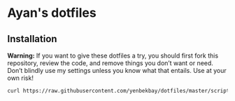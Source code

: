 # Ayan's dotfiles

## Installation

**Warning:** If you want to give these dotfiles a try, you should first fork this repository, review the code, and remove things you don’t want or need. Don’t blindly use my settings unless you know what that entails. Use at your own risk!

```bash
curl https://raw.githubusercontent.com/yenbekbay/dotfiles/master/scripts/bootstrap.sh | bash
```
